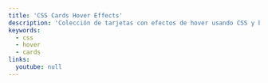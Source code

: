 ```yaml
---
title: 'CSS Cards Hover Effects'
description: 'Colección de tarjetas con efectos de hover usando CSS y blending.'
keywords:
  - css
  - hover
  - cards
links:
  youtube: null
---
```


